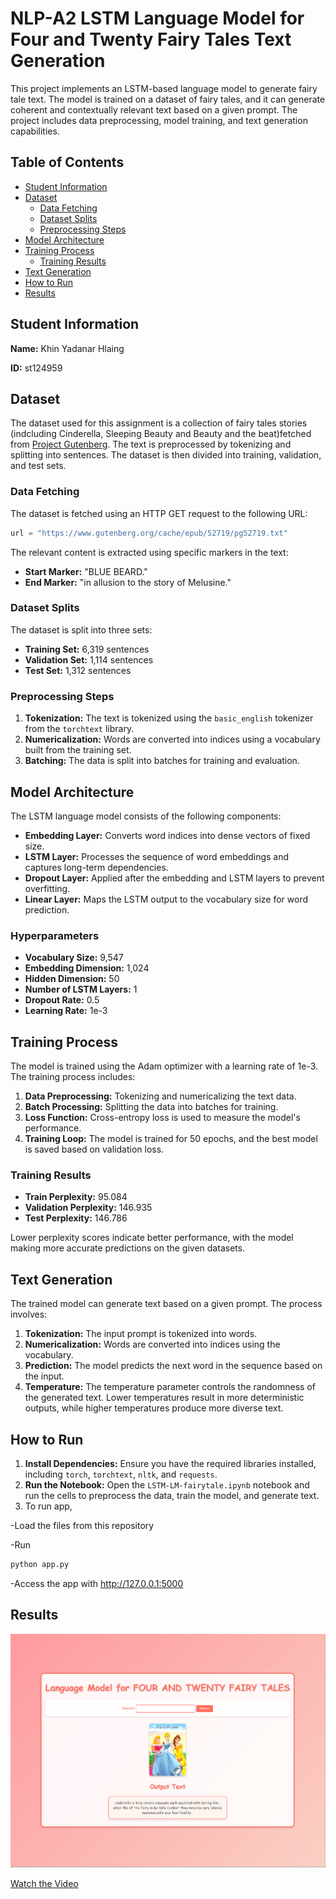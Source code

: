 # NLP-A2 LSTM Language Model for Four and Twenty Fairy Tales Text Generation

This project implements an LSTM-based language model to generate fairy tale text. The model is trained on a dataset of fairy tales, and it can generate coherent and contextually relevant text based on a given prompt. The project includes data preprocessing, model training, and text generation capabilities.

## Table of Contents
- [Student Information](#student-information)
- [Dataset](#dataset)
  - [Data Fetching](#data-fetching)
  - [Dataset Splits](#dataset-splits)
  - [Preprocessing Steps](#preprocessing-steps)
- [Model Architecture](#model-architecture)
- [Training Process](#training-process)
  - [Training Results](#training-results)
- [Text Generation](#text-generation)
- [How to Run](#how-to-run)
- [Results](#results)

## Student Information
**Name:** Khin Yadanar Hlaing 

**ID:** st124959



## Dataset
The dataset used for this assignment is a collection of fairy tales stories (indcluding Cinderella, Sleeping Beauty and Beauty and the beat)fetched from [Project Gutenberg](https://www.gutenberg.org/). The text is preprocessed by tokenizing and splitting into sentences. The dataset is then divided into training, validation, and test sets.
### Data Fetching
The dataset is fetched using an HTTP GET request to the following URL:
```python
url = "https://www.gutenberg.org/cache/epub/52719/pg52719.txt"
```

The relevant content is extracted using specific markers in the text:
- **Start Marker:** "BLUE BEARD."
- **End Marker:** "in allusion to the story of Melusine."


### Dataset Splits
The dataset is split into three sets:
- **Training Set:** 6,319 sentences
- **Validation Set:** 1,114 sentences
- **Test Set:** 1,312 sentences

### Preprocessing Steps
1. **Tokenization:** The text is tokenized using the `basic_english` tokenizer from the `torchtext` library.
2. **Numericalization:** Words are converted into indices using a vocabulary built from the training set.
3. **Batching:** The data is split into batches for training and evaluation.

## Model Architecture
The LSTM language model consists of the following components:
- **Embedding Layer:** Converts word indices into dense vectors of fixed size.
- **LSTM Layer:** Processes the sequence of word embeddings and captures long-term dependencies.
- **Dropout Layer:** Applied after the embedding and LSTM layers to prevent overfitting.
- **Linear Layer:** Maps the LSTM output to the vocabulary size for word prediction.

### Hyperparameters
- **Vocabulary Size:** 9,547
- **Embedding Dimension:** 1,024
- **Hidden Dimension:** 50
- **Number of LSTM Layers:** 1
- **Dropout Rate:** 0.5
- **Learning Rate:** 1e-3

## Training Process
The model is trained using the Adam optimizer with a learning rate of 1e-3. The training process includes:

1. **Data Preprocessing:** Tokenizing and numericalizing the text data.
2. **Batch Processing:** Splitting the data into batches for training.
3. **Loss Function:** Cross-entropy loss is used to measure the model's performance.
4. **Training Loop:** The model is trained for 50 epochs, and the best model is saved based on validation loss.

### Training Results
- **Train Perplexity:** 95.084
- **Validation Perplexity:** 146.935
- **Test Perplexity:** 146.786

Lower perplexity scores indicate better performance, with the model making more accurate predictions on the given datasets.

## Text Generation
The trained model can generate text based on a given prompt. The process involves:
1. **Tokenization:** The input prompt is tokenized into words.
2. **Numericalization:** Words are converted into indices using the vocabulary.
3. **Prediction:** The model predicts the next word in the sequence based on the input.
4. **Temperature:** The temperature parameter controls the randomness of the generated text. Lower temperatures result in more deterministic outputs, while higher temperatures produce more diverse text.

## How to Run
1. **Install Dependencies:** Ensure you have the required libraries installed, including `torch`, `torchtext`, `nltk`, and `requests`.
2. **Run the Notebook:** Open the `LSTM-LM-fairytale.ipynb` notebook and run the cells to preprocess the data, train the model, and generate text.
3. To run app, 

 -Load the files from this repository

 -Run

```sh
python app.py
```
 -Access the app with http://127.0.0.1:5000 
## Results

![Cinderella ](images/cinderella.png)

[Watch the Video](https://drive.google.com/file/d/1AiMd1-pA6VmKc9JYr8amezTewJR5Q6LP/view?usp=sharing)



